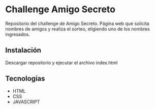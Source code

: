 # Challenge Amigo Secreto

Repositorio del challenge de Amigo Secreto. Página web que solicita nombres de amigos y realiza el sorteo, eligiendo uno de los nombres ingresados.

## Instalación

Descargar repositorio y ejecutar el archivo index.html

## Tecnologías

- HTML
- CSS
- JAVASCRIPT
